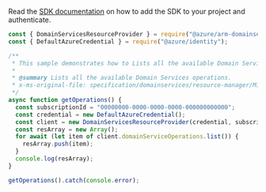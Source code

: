Read the [SDK documentation](https://github.com/Azure/azure-sdk-for-js/blob/%40azure%2Farm-domainservices_4.0.1/sdk/domainservices/arm-domainservices/README.md) on how to add the SDK to your project and authenticate.

```javascript
const { DomainServicesResourceProvider } = require("@azure/arm-domainservices");
const { DefaultAzureCredential } = require("@azure/identity");

/**
 * This sample demonstrates how to Lists all the available Domain Services operations.
 *
 * @summary Lists all the available Domain Services operations.
 * x-ms-original-file: specification/domainservices/resource-manager/Microsoft.AAD/stable/2021-05-01/examples/GetOperations.json
 */
async function getOperations() {
  const subscriptionId = "00000000-0000-0000-0000-000000000000";
  const credential = new DefaultAzureCredential();
  const client = new DomainServicesResourceProvider(credential, subscriptionId);
  const resArray = new Array();
  for await (let item of client.domainServiceOperations.list()) {
    resArray.push(item);
  }
  console.log(resArray);
}

getOperations().catch(console.error);
```
